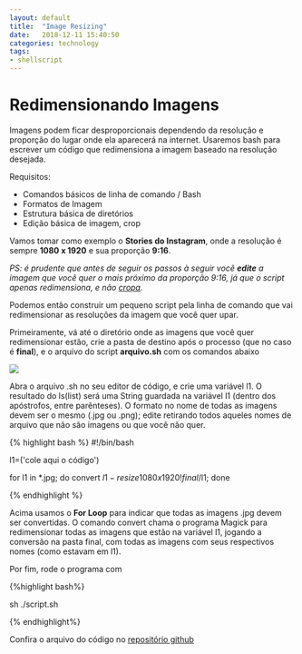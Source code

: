 ```yaml
---
layout: default
title:  "Image Resizing"
date:   2018-12-11 15:40:50
categories: technology
tags:
- shellscript
---
```


# Redimensionando Imagens

Imagens podem ficar desproporcionais dependendo da resolução e proporção do lugar onde ela aparecerá na internet. Usaremos bash para escrever um código que redimensiona a imagem baseado na resolução desejada.

Requisitos:

 - Comandos básicos de linha de comando / Bash
 - Formatos de Imagem
 - Estrutura básica de diretórios
 - Edição básica de imagem, crop

Vamos tomar como exemplo o **Stories do Instagram**, onde a resolução é sempre **1080 x 1920** e sua proporção **9:16**.

_PS: é prudente que antes de seguir os passos à seguir você **edite** a imagem que você quer o mais próximo da proporção 9:16, já que o script apenas redimensiona, e não [cropa](https://en.wikipedia.org/wiki/Cropping_(image))._

Podemos então construir um pequeno script pela linha de comando que vai redimensionar as resoluções da imagem que você quer upar.

Primeiramente, vá até o diretório onde as imagens que você quer redimensionar estão, crie a pasta de destino após o processo (que no caso é **final**), e o arquivo do script **arquivo.sh** com os comandos abaixo

![]( https://i.imgur.com/iJBSyjm.jpg )

Abra o arquivo .sh no seu editor de código, e crie uma variável l1. O resultado do ls(list) será uma String guardada na variável l1 (dentro dos apóstrofos, entre parênteses). O formato no nome de todas as imagens devem ser o mesmo (.jpg ou .png); edite retirando todos aqueles nomes de arquivo que não são imagens ou que você não quer.

{% highlight bash %}
#!/bin/bash

l1=('cole aqui o código')

for l1 in *.jpg; do convert $l1 -resize 1080x1920! final/$l1; done

{% endhighlight %}

Acima usamos o **For Loop** para indicar que todas as imagens .jpg devem ser convertidas. O comando convert chama o programa Magick para redimensionar todas as imagens que estão na variável l1, jogando a conversão na pasta final, com todas as imagens com seus respectivos nomes (como estavam em l1).
<p>Por fim, rode o programa com</p>

{%highlight bash%}

sh ./script.sh 

{% endhighlight%}

Confira o arquivo do código no [repositório github](http://github.com/deomorxsy)